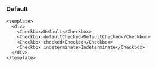 ### Default

<!--start-code-->

```vue
<template>
  <div>
    <Checkbox>Default</Checkbox>
    <Checkbox defaultChecked>DefaultChecked</Checkbox>
    <Checkbox checked>Checked</Checkbox>
    <Checkbox indeterminate>Indeterminate</Checkbox>
  </div>
</template>
```

<!--end-code-->
